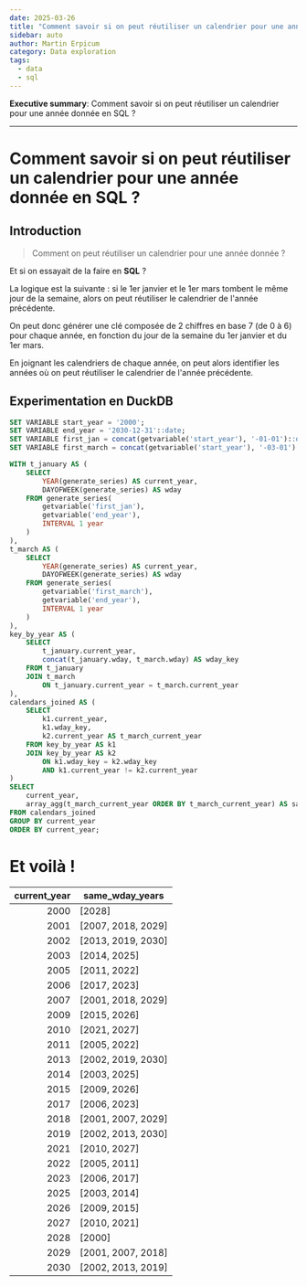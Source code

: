 ```yaml
---
date: 2025-03-26
title: "Comment savoir si on peut réutiliser un calendrier pour une année donnée en SQL ?"
sidebar: auto
author: Martin Erpicum
category: Data exploration
tags:
  - data
  - sql
---
```


**Executive summary**: Comment savoir si on peut réutiliser un calendrier pour une année donnée en SQL ?

---

# Comment savoir si on peut réutiliser un calendrier pour une année donnée en SQL ?

## Introduction

> Comment on peut réutiliser un calendrier pour une année donnée ?

Et si on essayait de la faire en **SQL** ?

La logique est la suivante : si le 1er janvier et le 1er mars tombent le même jour de la semaine, alors on peut réutiliser le calendrier de l'année précédente.

On peut donc générer une clé composée de 2 chiffres en base 7 (de 0 à 6) pour chaque année, en fonction du jour de la semaine du 1er janvier et du 1er mars.

En joignant les calendriers de chaque année, on peut alors identifier les années où on peut réutiliser le calendrier de l'année précédente.

## Experimentation en DuckDB

```sql
SET VARIABLE start_year = '2000';
SET VARIABLE end_year = '2030-12-31'::date;
SET VARIABLE first_jan = concat(getvariable('start_year'), '-01-01')::date;
SET VARIABLE first_march = concat(getvariable('start_year'), '-03-01')::date;

WITH t_january AS (
    SELECT
        YEAR(generate_series) AS current_year,
        DAYOFWEEK(generate_series) AS wday
    FROM generate_series(
        getvariable('first_jan'),
        getvariable('end_year'),
        INTERVAL 1 year
    )
),
t_march AS (
    SELECT
        YEAR(generate_series) AS current_year,
        DAYOFWEEK(generate_series) AS wday
    FROM generate_series(
        getvariable('first_march'),
        getvariable('end_year'),
        INTERVAL 1 year
    )
),
key_by_year AS (
    SELECT
        t_january.current_year,
        concat(t_january.wday, t_march.wday) AS wday_key
    FROM t_january
    JOIN t_march
        ON t_january.current_year = t_march.current_year
),
calendars_joined AS (
    SELECT
        k1.current_year,
        k1.wday_key,
        k2.current_year AS t_march_current_year
    FROM key_by_year AS k1
    JOIN key_by_year AS k2
        ON k1.wday_key = k2.wday_key
        AND k1.current_year != k2.current_year
)
SELECT
    current_year,
    array_agg(t_march_current_year ORDER BY t_march_current_year) AS same_wday_years
FROM calendars_joined
GROUP BY current_year
ORDER BY current_year;
```

# Et voilà !

| current_year | same_wday_years    |
| -----------: | ------------------ |
|         2000 | [2028]             |
|         2001 | [2007, 2018, 2029] |
|         2002 | [2013, 2019, 2030] |
|         2003 | [2014, 2025]       |
|         2005 | [2011, 2022]       |
|         2006 | [2017, 2023]       |
|         2007 | [2001, 2018, 2029] |
|         2009 | [2015, 2026]       |
|         2010 | [2021, 2027]       |
|         2011 | [2005, 2022]       |
|         2013 | [2002, 2019, 2030] |
|         2014 | [2003, 2025]       |
|         2015 | [2009, 2026]       |
|         2017 | [2006, 2023]       |
|         2018 | [2001, 2007, 2029] |
|         2019 | [2002, 2013, 2030] |
|         2021 | [2010, 2027]       |
|         2022 | [2005, 2011]       |
|         2023 | [2006, 2017]       |
|         2025 | [2003, 2014]       |
|         2026 | [2009, 2015]       |
|         2027 | [2010, 2021]       |
|         2028 | [2000]             |
|         2029 | [2001, 2007, 2018] |
|         2030 | [2002, 2013, 2019] |
